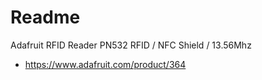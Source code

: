 # Readme

Adafruit RFID Reader
PN532 RFID / NFC Shield / 13.56Mhz

  * https://www.adafruit.com/product/364

